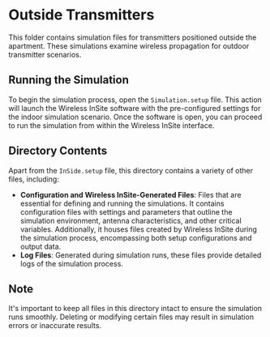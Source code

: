 # Outside Transmitters

This folder contains simulation files for transmitters positioned outside the apartment. These simulations examine wireless propagation for outdoor transmitter scenarios.

## Running the Simulation

To begin the simulation process, open the `Simulation.setup` file. This action will launch the Wireless InSite software with the pre-configured settings for the indoor simulation scenario. Once the software is open, you can proceed to run the simulation from within the Wireless InSite interface.

## Directory Contents

Apart from the `InSide.setup` file, this directory contains a variety of other files, including:

- **Configuration and Wireless InSite-Generated Files**: Files that are essential for defining and running the simulations. It contains configuration files with settings and parameters that outline the simulation environment, antenna characteristics, and other critical variables. Additionally, it houses files created by Wireless InSite during the simulation process, encompassing both setup configurations and output data.
- **Log Files**: Generated during simulation runs, these files provide detailed logs of the simulation process.

## Note

It's important to keep all files in this directory intact to ensure the simulation runs smoothly. Deleting or modifying certain files may result in simulation errors or inaccurate results.
